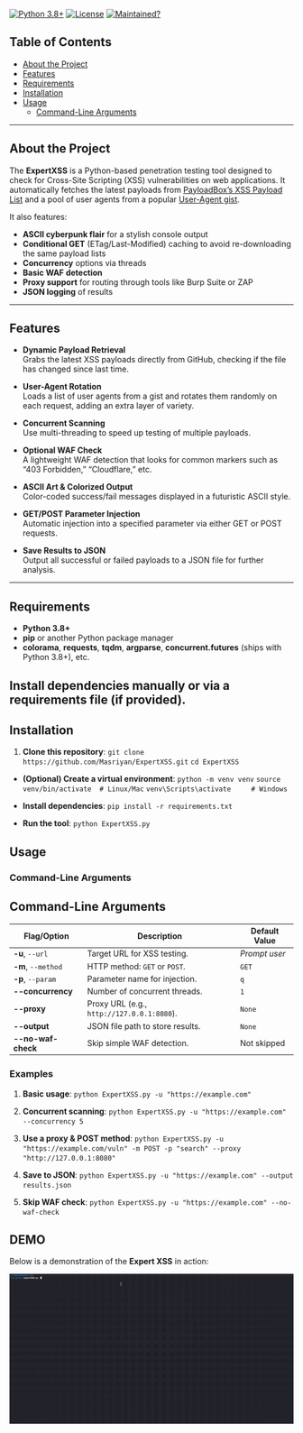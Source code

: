 
[![Python 3.8+](https://img.shields.io/badge/Python-3.8%2B-blue.svg)](#)
[![License](https://img.shields.io/badge/License-MIT-green.svg)](#license)
[![Maintained?](https://img.shields.io/badge/Maintained-yes-green.svg)](#)

## Table of Contents
- [About the Project](#about-the-project)
- [Features](#features)
- [Requirements](#requirements)
- [Installation](#installation)
- [Usage](#usage)
  - [Command-Line Arguments](#command-line-arguments)

---

## About the Project

The **ExpertXSS** is a Python-based penetration testing tool designed to check for Cross-Site Scripting (XSS) vulnerabilities on web applications. It automatically fetches the latest payloads from [PayloadBox’s XSS Payload List](https://github.com/payloadbox/xss-payload-list) and a pool of user agents from a popular [User-Agent gist](https://gist.github.com/pzb/b4b6f57144aea7827ae4). 

It also features:
- **ASCII cyberpunk flair** for a stylish console output
- **Conditional GET** (ETag/Last-Modified) caching to avoid re-downloading the same payload lists
- **Concurrency** options via threads
- **Basic WAF detection**  
- **Proxy support** for routing through tools like Burp Suite or ZAP
- **JSON logging** of results

---

## Features

- **Dynamic Payload Retrieval**  
  Grabs the latest XSS payloads directly from GitHub, checking if the file has changed since last time.

- **User-Agent Rotation**  
  Loads a list of user agents from a gist and rotates them randomly on each request, adding an extra layer of variety.

- **Concurrent Scanning**  
  Use multi-threading to speed up testing of multiple payloads.

- **Optional WAF Check**  
  A lightweight WAF detection that looks for common markers such as “403 Forbidden,” “Cloudflare,” etc.

- **ASCII Art & Colorized Output**  
  Color-coded success/fail messages displayed in a futuristic ASCII style.

- **GET/POST Parameter Injection**  
  Automatic injection into a specified parameter via either GET or POST requests.

- **Save Results to JSON**  
  Output all successful or failed payloads to a JSON file for further analysis.

---

## Requirements

- **Python 3.8+**
- **pip** or another Python package manager
- **colorama**, **requests**, **tqdm**, **argparse**, **concurrent.futures** (ships with Python 3.8+), etc.

Install dependencies manually or via a requirements file (if provided).
---
## Installation

1. **Clone this repository**:
    `git clone https://github.com/Masriyan/ExpertXSS.git`
       `cd ExpertXSS`

-   **(Optional) Create a virtual environment**:
     `python -m venv venv`
     `source venv/bin/activate  # Linux/Mac`
     `venv\Scripts\activate     # Windows`

-   **Install dependencies**:
      `pip install -r requirements.txt` 
-   **Run the tool**:
       `python ExpertXSS.py`
## Usage

### Command-Line Arguments
## Command-Line Arguments

| Flag/Option         | Description                                                   | Default Value  |
|---------------------|---------------------------------------------------------------|----------------|
| **-u**, `--url`     | Target URL for XSS testing.                                   | *Prompt user*  |
| **-m**, `--method`  | HTTP method: `GET` or `POST`.                                 | `GET`          |
| **-p**, `--param`   | Parameter name for injection.                                 | `q`            |
| **--concurrency**   | Number of concurrent threads.                                 | `1`            |
| **--proxy**         | Proxy URL (e.g., `http://127.0.0.1:8080`).                    | `None`         |
| **--output**        | JSON file path to store results.                              | `None`         |
| **--no-waf-check**  | Skip simple WAF detection.                                    | Not skipped    |

### Examples

1.  **Basic usage**:
    `python ExpertXSS.py -u "https://example.com"` 
    
2.  **Concurrent scanning**:
    `python ExpertXSS.py -u "https://example.com" --concurrency 5` 
    
3.  **Use a proxy & POST method**:
    `python ExpertXSS.py -u "https://example.com/vuln" -m POST -p "search" --proxy "http://127.0.0.1:8080"` 
    
4.  **Save to JSON**:
    `python ExpertXSS.py -u "https://example.com" --output results.json` 
    
5.  **Skip WAF check**:
    `python ExpertXSS.py -u "https://example.com" --no-waf-check`

## DEMO

Below is a demonstration of the **Expert XSS** in action:

![Expert XSS Demo](https://github.com/Masriyan/ExpertXSS/blob/main/XSS%20EXPERT.gif)
